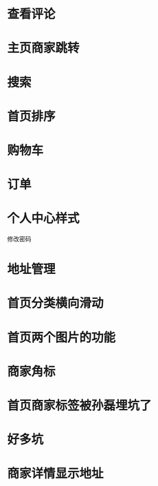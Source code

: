 # 查看评论
# 主页商家跳转
# 搜索
# 首页排序
# 购物车
# 订单
# 个人中心样式
 修改密码
# 地址管理
# 首页分类横向滑动
# 首页两个图片的功能
# 商家角标
# 首页商家标签被孙磊埋坑了
# 好多坑
# 商家详情显示地址
